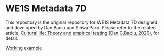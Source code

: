 # WE1S Metadata 7D
This repository is the original repository for WE1S Metadata 7D designed and developed by Dan Baciu and Sihwa Park. Please refer to the related article, [Cultural life: Theory and empirical testing (Dan C.Baciu, 2020)](https://doi.org/10.1016/j.biosystems.2020.104208), for detail.

[Working example](https://dan-baciu.github.io/metadata-7D/?type=PubD&leftY=81&rightY=432)
